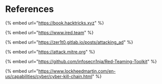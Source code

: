 # References

{% embed url="https://book.hacktricks.xyz" %}

{% embed url="https://www.ired.team" %}

{% embed url="https://zer1t0.gitlab.io/posts/attacking_ad" %}

{% embed url="https://attack.mitre.org" %}

{% embed url="https://github.com/infosecn1nja/Red-Teaming-Toolkit" %}

{% embed url="https://www.lockheedmartin.com/en-us/capabilities/cyber/cyber-kill-chain.html" %}
